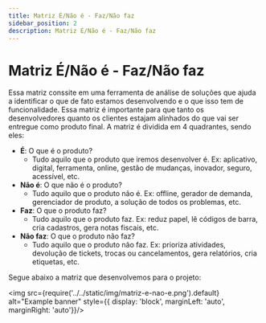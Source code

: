 ```yaml
---
title: Matriz É/Não é - Faz/Não faz
sidebar_position: 2
description: Matriz É/Não é - Faz/Não faz
---
```


# Matriz É/Não é - Faz/Não faz

Essa matriz conssite em uma ferramenta de análise de soluções que ajuda a identificar o que de fato estamos desenvolvendo e o que isso tem de funcionalidade. Essa matriz é importante para que tanto os desenvolvedores quanto os clientes estajam alinhados do que vai ser entregue como produto final. A matriz é dividida em 4 quadrantes, sendo eles:

- **É**: O que é o produto?
  -  Tudo aquilo que o produto que iremos desenvolver é. Ex: aplicativo, digital, ferramenta, online, gestão de mudanças, inovador, seguro, acessível, etc.
- **Não é**: O que não é o produto?
  - Tudo aquilo que o produto não é. Ex: offline, gerador de demanda, gerenciador de produto, a solução de todos os problemas, etc.
- **Faz**: O que o produto faz?
  - Tudo aquilo que o produto faz. Ex: reduz papel, lê códigos de barra, cria cadastros, gera notas fiscais, etc.
- **Não faz**: O que o produto não faz?
  - Tudo aquilo que o produto não faz. Ex: prioriza atividades, devolução de tickets, trocas ou cancelamentos, gera relatórios, cria etiquetas, etc.

Segue abaixo a matriz que desenvolvemos para o projeto:

<img src={require('../../static/img/matriz-e-nao-e.png').default} alt="Example banner" style={{ display: 'block', marginLeft: 'auto', marginRight: 'auto'}}/>